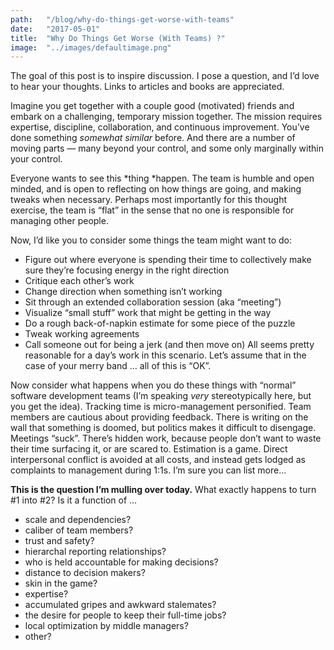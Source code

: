 ```yaml
---
path:	"/blog/why-do-things-get-worse-with-teams"
date:	"2017-05-01"
title:	"Why Do Things Get Worse (With Teams) ?"
image:	"../images/defaultimage.png"
---
```


The goal of this post is to inspire discussion. I pose a question, and I’d love to hear your thoughts. Links to articles and books are appreciated.

Imagine you get together with a couple good (motivated) friends and embark on a challenging, temporary mission together. The mission requires expertise, discipline, collaboration, and continuous improvement. You’ve done something *somewhat similar* before. And there are a number of moving parts — many beyond your control, and some only marginally within your control.

Everyone wants to see this *thing *happen. The team is humble and open minded, and is open to reflecting on how things are going, and making tweaks when necessary. Perhaps most importantly for this thought exercise, the team is “flat” in the sense that no one is responsible for managing other people.

Now, I’d like you to consider some things the team might want to do:

* Figure out where everyone is spending their time to collectively make sure they’re focusing energy in the right direction
* Critique each other’s work
* Change direction when something isn’t working
* Sit through an extended collaboration session (aka “meeting”)
* Visualize “small stuff” work that might be getting in the way
* Do a rough back-of-napkin estimate for some piece of the puzzle
* Tweak working agreements
* Call someone out for being a jerk (and then move on)
All seems pretty reasonable for a day’s work in this scenario. Let’s assume that in the case of your merry band … all of this is “OK”.

Now consider what happens when you do these things with “normal” software development teams (I’m speaking *very* stereotypically here, but you get the idea). Tracking time is micro-management personified. Team members are cautious about providing feedback. There is writing on the wall that something is doomed, but politics makes it difficult to disengage. Meetings “suck”. There’s hidden work, because people don’t want to waste their time surfacing it, or are scared to. Estimation is a game. Direct interpersonal conflict is avoided at all costs, and instead gets lodged as complaints to management during 1:1s. I’m sure you can list more…

**This is the question I’m mulling over today.** What exactly happens to turn #1 into #2? Is it a function of …

* scale and dependencies?
* caliber of team members?
* trust and safety?
* hierarchal reporting relationships?
* who is held accountable for making decisions?
* distance to decision makers?
* skin in the game?
* expertise?
* accumulated gripes and awkward stalemates?
* the desire for people to keep their full-time jobs?
* local optimization by middle managers?
* other?
